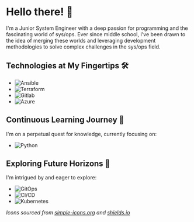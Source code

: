 # Hello there! 👋

I'm a Junior System Engineer with a deep passion for programming and the fascinating world of sys/ops. Ever since middle school, I've been drawn to the idea of merging these worlds and leveraging development methodologies to solve complex challenges in the sys/ops field.

## Technologies at My Fingertips 🛠️

- ![Ansible](https://img.shields.io/badge/Ansible-white?style=for-the-badge&logo=Ansible&logoColor=black)
- ![Terraform](https://img.shields.io/badge/Terraform-white?style=for-the-badge&logo=Terraform&logoColor=7c43ba)
- ![Gitlab](https://img.shields.io/badge/Gitlab-white?style=for-the-badge&logo=Gitlab&logoColor=d05932)
- ![Azure](https://img.shields.io/badge/Azure-white?style=for-the-badge&logo=Microsoft-Azure&logoColor=0089D6)

## Continuous Learning Journey 🌱

I'm on a perpetual quest for knowledge, currently focusing on:

- ![Python](https://img.shields.io/badge/Python-white?style=for-the-badge&logo=Python&logoColor=386e9f)

## Exploring Future Horizons 🚀

I'm intrigued by and eager to explore:

- ![GitOps](https://img.shields.io/badge/GitOps-white?style=for-the-badge&logo=GitOps&logoColor=326ce4)
- ![CI/CD](https://img.shields.io/badge/CI/CD-white?style=for-the-badge&logo=CI/CD&logoColor=326ce4)
- ![Kubernetes](https://img.shields.io/badge/Kubernetes-white?style=for-the-badge&logo=Kubernetes&logoColor=326ce4)

*Icons sourced from [simple-icons.org](https://simple-icons.org/) and [shields.io](https://shields.io/)*
